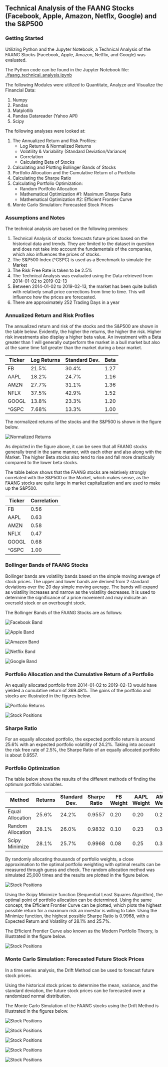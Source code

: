 ## Technical Analysis of the FAANG Stocks (Facebook, Apple, Amazon, Netflx, Google) and the S&P500

### Getting Started

  Utilizing Python and the Jupyter Notebook, a Technical Analysis of the FAANG Stocks (Facebook, Apple, Amazon, Netflix,
  and Google) was evaluated.

The Python code can be found in the Jupyter Notebook file: [./faang_technical_analysis.ipynb](./faang_technical_analysis.ipynb)

The following Modules were utilized to Quantitate, Analyze and Visualize the Financial Data:
  1. Numpy
  2. Pandas
  3. Matplotlib
  4. Pandas Datareader (Yahoo API)
  5. Scipy

The following analyses were looked at:
  1. The Annualized Return and Risk Profiles:
      - Log Returns & Normalized Returns
      - Volatility & Variability (Standard Deviation/Variance)
      - Correlation
      - Calculating Beta of Stocks
  2. Calculating and Plotting Bollinger Bands of Stocks
  3. Portfolio Allocation and the Cumulative Return of a Portfolio
  4. Calculating the Sharpe Ratio
  5. Calculating Portfolio Optimization:
      - Random Portfolio Allocation
      - Mathematical Optimization #1: Maximum Sharpe Ratio
      - Mathematical Optimization #2: Efficient Frontier Curve
  6. Monte Carlo Simulation: Forecasted Stock Prices

### Assumptions and Notes

The technical analysis are based on the following premises:

  1. Technical Analysis of stocks forecasts future prices based on the historical data and trends. They are limited to
  the dataset in question and does not take into account the fundamentals of the companies, which also
  influences the prices of stocks.
  2. The S&P500 Index (^GSPC) is used as a Benchmark to simulate the Market
  3. The Risk Free Rate is taken to be 2.5%
  4. The Technical Analysis was evaluated using the Data retrieved from 2014-01-02 to 2019-02-13
  5. Between 2014-01-02 to 2019-02-13, the market has been quite bullish with relatively small price corrections
  from time to time. This will influence how the prices are forecasted.
  6. There are approximately 252 Trading Days in a year

### Annualized Return and Risk Profiles

The annualized return and risk of the stocks and the S&P500 are shown in the table below. Evidently, the higher the returns,
the higher the risk. Higher risk investments also display a higher beta value. An investment with a Beta greater than 1 will
generally outperform the market in a bull market but also at the same time fall greater than the market during a bear market.

Ticker | Log Returns | Standard Dev. | Beta |
------------ | ------------- | ------------ | ------------- |
FB | 21.5% | 30.4% | 1.27 |
AAPL | 18.2% | 24.7% | 1.16 |
AMZN | 27.7% | 31.1% | 1.36 |
NFLX | 37.5% | 42.9% | 1.52 |
GOOGL | 13.8% | 23.3% | 1.20 |
^GSPC | 7.68% | 13.3% | 1.00 |

The normalized returns of the stocks and the S&P500 is shown in the figure below.

![Normalized Returns](./Figures/Normalized_Returns_of_FAANG_Stocks_and_the_S&P500.png)

As depicted in the figure above, it can be seen that all FAANG stocks generally trend in the same manner, with each other
and also along with the Market. The higher Beta stocks also tend to rise and fall more drastically compared to the lower beta stocks.

The table below shows that the FAANG stocks are relatively strongly correlated with the S&P500 or the Market, which makes sense, as the FAANG stocks are quite large in market capitalization and are used to make up the S&P500.

Ticker | Correlation
------------ | -------------
FB | 0.56
AAPL | 0.63
AMZN | 0.58
NFLX | 0.47
GOOGL | 0.68
^GSPC | 1.00

### Bollinger Bands of FAANG Stocks

Bollinger bands are volatility bands based on the simple moving average of stock prices. The upper and lower bands are derived from 2 standard deviations over the 20 day simple moving average. The bands will expand as volatility increases and narrow as the volatility decreases. It is used to determine the significance of a price movement and may indicate an oversold stock or an overbought stock.

The Bollinger Bands of the FAANG Stocks are as follows:

![Facebook Band](./Figures/Facebook_Bollinger_Band.png)

![Apple Band](./Figures/Apple_Bollinger_Band.png)

![Amazon Band](./Figures/Amazon_Bollinger_Band.png)

![Netflix Band](./Figures/Netflix_Bollinger_Band.png)

![Google Band](./Figures/Google_Bollinger_Band.png)

### Portfolio Allocation and the Cumulative Return of a Portfolio

An equally allocated portfolio from 2014-01-02 to 2019-02-13 would have yielded a cumulative return of 369.48%.
The gains of the portfolio and stocks are illustrated in the figures below.

![Portfolio Returns](./Figures/Total_Portfolio_Value.png)

![Stock Positions](./Figures/Stock_Positions_in_Portfolio.png)

### Sharpe Ratio

For an equally allocated portfolio, the expected portfolio return is around 25.6% with an expected portfolio volatility of 24.2%. Taking into account the risk free rate of 2.5%, the Sharpe Ratio of an equally allocated portfolio is about 0.9557.

### Portfolio Optimization

The table below shows the results of the different methods of finding the optimum portfolio variables.

Method | Returns | Standard Dev. | Sharpe Ratio |FB Weight |  AAPL Weight | AMZN Weight | NFLX Weight | GOOGL Weight
------------ | ------------- | ------------ | ------------- | ------------ | ------------- | ------------ | ------------- | ------------- |
Equal Allocation | 25.6% | 24.2% | 0.9557 | 0.20 | 0.20 | 0.20 | 0.20 | 0.20 |
Random Allocation | 28.1% | 26.0% | 0.9832 | 0.10 | 0.23 | 0.34 | 0.23 | 0.00 |
Scipy Minimize | 28.1% | 25.7% | 0.9968 | 0.08 | 0.25 | 0.33 | 0.33 | 0.00 |

By randomly allocating thousands of portfolio weights, a close approximation to the optimal portfolio weighting with optimal
results can be measured through guess and check. The random allocation method was simulated 25,000 times and the results
are plotted in the figure below.

![Stock Positions](./Figures/Portfolio_Return_vs_Risk_Portfolio.png)

Using the Scipy Minimize function (Sequential Least Squares Algorithm), the optimal point of portfolio allocation can be determined. Using the same concept, the Efficient Frontier Curve can be plotted, which plots the highest possible return for a maximum risk an investor is willing to take. Using the Minimize function, the highest possible Sharpe Ratio is 0.9968, with a Expected Return and Volatility of 28.1% and 25.7%.

The Efficient Frontier Curve also known as the Modern Portfolio Theory, is illustrated in the figure below.

![Stock Positions](./Figures/Portfolio_Return_vs_Risk_Portfolio_and_The_Efficient_Frontier_Curve.png)

### Monte Carlo Simulation: Forecasted Future Stock Prices

In a time series analysis, the Drift Method can be used to forecast future stock prices.

Using the historical stock prices to determine the mean, variance, and the standard deviation, the future stock prices can be forecasted over a randomized normal distribution.

The Monte Carlo Simulation of the FAANG stocks using the Drift Method is illustrated in the figures below.

![Stock Positions](./Figures/Monte_Carlo_Simulation_Facebook_Forecasted_Price.png)

![Stock Positions](./Figures/Monte_Carlo_Simulation_Apple_Forecasted_Price.png)

![Stock Positions](./Figures/Monte_Carlo_Simulation_Amazon_Forecasted_Price.png)

![Stock Positions](./Figures/Monte_Carlo_Simulation_Netflix_Forecasted_Price.png)

![Stock Positions](./Figures/Monte_Carlo_Simulation_Google_Forecasted_Price.png)
